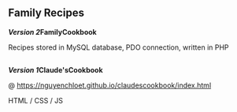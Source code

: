 ## Family Recipes

<strong><em>Version 2</em>FamilyCookbook</strong>

Recipes stored in MySQL database, PDO connection, written in PHP

##
<strong><em>Version 1</em>Claude'sCookbook</strong>


@ https://nguyenchloet.github.io/claudescookbook/index.html


HTML / CSS / JS
